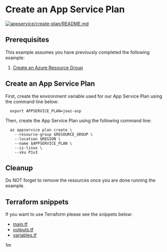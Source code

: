 
# Create an App Service Plan

[![appservice/create-plan/README.md](https://github.com/Azure-Samples/java-on-azure-examples/actions/workflows/appservice_create-plan_README_md.yml/badge.svg)](https://github.com/Azure-Samples/java-on-azure-examples/actions/workflows/appservice_create-plan_README_md.yml)

## Prerequisites

<!-- workflow.run()

  if [[ -z $REGION ]]; then
    export REGION=westus
  fi

  -->
<!-- workflow.cron(0 0 * * 3) -->
<!-- workflow.include(../../group/create/README.md) -->

This example assumes you have previously completed the following example:

1. [Create an Azure Resource Group](../../group/create/README.md)

## Create an App Service Plan

First, create the environment variable used for our App Service Plan
using the command line below:

<!-- workflow.skip() -->
```shell
  export APPSERVICE_PLAN=joaz-asp
```

<!-- workflow.run() 

  if [[ -z $APPSERVICE_PLAN ]]; then
    export APPSERVICE_PLAN=joaz-asp-$RANDOM
  fi

-->

Then, create the App Service Plan using the following command line:

```shell
  az appservice plan create \
    --resource-group $RESOURCE_GROUP \
    --location $REGION \
    --name $APPSERVICE_PLAN \
    --is-linux \
    --sku P1v3
```

<!-- workflow.directOnly() 

  export RESULT=$(az appservice plan show --resource-group $RESOURCE_GROUP --name $APPSERVICE_PLAN --query properties.provisioningState --output tsv)
  az group delete --name $RESOURCE_GROUP --yes || true
  if [[ "$RESULT" != Succeeded ]]; then
    exit 1
  fi

  -->

## Cleanup

Do NOT forget to remove the resources once you are done running the example.

## Terraform snippets

If you want to use Terraform please see the snippets below:

* [main.tf](main.tf)
* [outputs.tf](outputs.tf)
* [variables.tf](variables.tf)

1m
